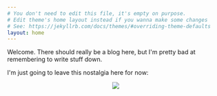 ```yaml
---
# You don't need to edit this file, it's empty on purpose.
# Edit theme's home layout instead if you wanna make some changes
# See: https://jekyllrb.com/docs/themes/#overriding-theme-defaults
layout: home
---
```


Welcome. There should really be a blog here, but I'm pretty bad at remembering to write stuff down.

I'm just going to leave this nostalgia here for now:
<center><img src="http://textfiles.com/underconstruction/HeHeartlandPrairie6170construct1.gif"/></center>
